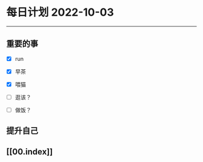
#  每日计划 2022-10-03
---
## 重要的事
- [x]  run
- [x]  早茶
- [x]  喂猫
- [ ] 逛该？
- [ ] 做饭？




## 提升自己

  



## [[00.index]]










